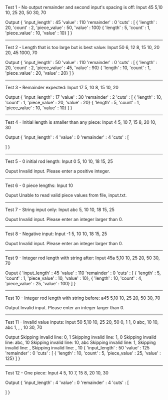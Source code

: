 Test 1 - No output remainder and second input's spacing is off:
Input
45
5,10 
10, 25
20, 50
30, 70

Output
{
'input_length' : 45
'value' : 110
'remainder' : 0
'cuts' : [
{ 'length' : 20, 'count' : 2,
'piece_value' : 50, 'value' : 100}
{ 'length' : 5, 'count' : 1,
'piece_value' : 10, 'value' : 10}
] }

-----------------------------------
Test 2 - Length that is too large but is best value:
Input
50
6, 12
8, 15
10, 20
20, 45
1000, 70

Output
{
'input_length' : 50
'value' : 110
'remainder' : 0
'cuts' : [
{ 'length' : 20, 'count' : 2,
'piece_value' : 45, 'value' : 90}
{ 'length' : 10, 'count' : 1,
'piece_value' : 20, 'value' : 20}
] }

-----------------------------------
Test 3 - Remainder expected:
Input
17
5, 10
8, 15
10, 20

Output
{
'input_length' : 17
'value' : 30
'remainder' : 2
'cuts' : [
{ 'length' : 10, 'count' : 1,
'piece_value' : 20, 'value' : 20}
{ 'length' : 5, 'count' : 1,
'piece_value' : 10, 'value' : 10}
] }

-----------------------------------
Test 4 - Initial length is smaller than any piece:
Input
4
5, 10
7, 15
8, 20
10, 30

Output
{
'input_length' : 4
'value' : 0
'remainder' : 4
'cuts' : [

] }

-----------------------------------
Test 5 - 0 initial rod length:
Input
0
5, 10
10, 18
15, 25

Ouput
Invalid input. Please enter a positive integer.

-----------------------------------
Test 6 - 0 piece lengths:
Input
10

Ouput
Unable to read valid piece values from file, input.txt.

-----------------------------------
Test 7 - String input only:
Input
abc
5, 10
10, 18
15, 25


Ouput
Invalid input. Please enter an integer larger than 0.

-----------------------------------
Test 8 - Negative input:
Input
-1
5, 10
10, 18
15, 25

Ouput
Invalid input. Please enter an integer larger than 0.

-----------------------------------
Test 9 - Integer rod length with string after:
Input
45a
5,10
10, 25
20, 50
30, 70

Ouput
{
'input_length' : 45
'value' : 110
'remainder' : 0
'cuts' : [
{ 'length' : 5, 'count' : 1,
'piece_value' : 10, 'value' : 10},
{ 'length' : 10, 'count' : 4,
'piece_value' : 25, 'value' : 100}
] }

-----------------------------------
Test 10 - Integer rod length with string before:
a45
5,10
10, 25
20, 50
30, 70

Output
Invalid input. Please enter an integer larger than 0.

-----------------------------------
Test 11 - Invalid value inputs:
Input
50
5,10 
10, 25
20, 50
0, 1
1, 0
abc, 10
10, abc
1, 
,
, 10
30, 70

Output
Skipping invalid line: 0, 1
Skipping invalid line: 1, 0
Skipping invalid line: abc, 10
Skipping invalid line: 10, abc
Skipping invalid line: 1, 
Skipping invalid line: ,
Skipping invalid line: , 10
{
'input_length' : 50
'value' : 125
'remainder' : 0
'cuts' : [
{ 'length' : 10, 'count' : 5,
'piece_value' : 25, 'value' : 125}
] }

-----------------------------------
Test 12 - One piece:
Input
4
5, 10
7, 15
8, 20
10, 30

Output
{
'input_length' : 4
'value' : 0
'remainder' : 4
'cuts' : [

] }